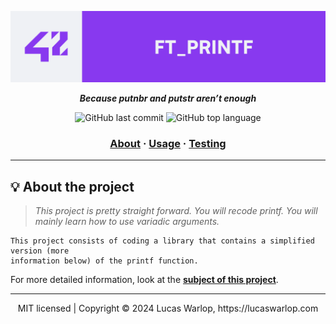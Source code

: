 <p align="center">
  <a href="https://revealjs.com">
  <img src="./ressources/dark_banner_ft_printf.png" alt="readme banner ft_printf">
  </a>
</p>

<p align="center">
	<b><i>Because putnbr and putstr aren’t enough</i></b><br>
</p>

<p align="center">
	<img alt="GitHub last commit" src="https://img.shields.io/github/last-commit/late9dev/42_printf">
	<img alt="GitHub top language" src="https://img.shields.io/github/languages/top/late9dev/42_printf">
</p>

<h3 align="center">
	<a href="#%EF%B8%8F-about">About</a>
	<span> · </span>
	<a href="#%EF%B8%8F-usage">Usage</a>
	<span> · </span>
	<a href="#-testing">Testing</a>
</h3>

--- 

## 💡 About the project

> _This project is pretty straight forward. You will recode printf. You will mainly learn how to use variadic arguments._

	This project consists of coding a library that contains a simplified version (more
	information below) of the printf function.

For more detailed information, look at the [**subject of this project**](https://github.com/Surfi89/42cursus/tree/main/Subject%20PDFs).

---

<div align="center">
  MIT licensed | Copyright © 2024 Lucas Warlop, https://lucaswarlop.com
</div>